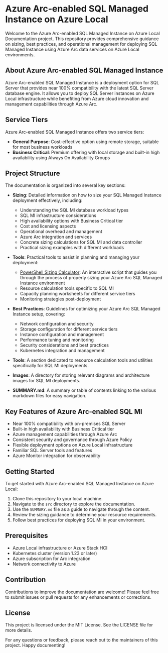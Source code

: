# Azure Arc-enabled SQL Managed Instance on Azure Local

Welcome to the Azure Arc-enabled SQL Managed Instance on Azure Local Documentation project. This repository provides comprehensive guidance on sizing, best practices, and operational management for deploying SQL Managed Instance using Azure Arc data services on Azure Local environments.

## About Azure Arc-enabled SQL Managed Instance

Azure Arc-enabled SQL Managed Instance is a deployment option for SQL Server that provides near 100% compatibility with the latest SQL Server database engine. It allows you to deploy SQL Server instances on Azure Local infrastructure while benefiting from Azure cloud innovation and management capabilities through Azure Arc.

## Service Tiers

Azure Arc-enabled SQL Managed Instance offers two service tiers:

- **General Purpose**: Cost-effective option using remote storage, suitable for most business workloads
- **Business Critical**: Premium offering with local storage and built-in high availability using Always On Availability Groups

## Project Structure

The documentation is organized into several key sections:

- **Sizing**: Detailed information on how to size your SQL Managed Instance deployment effectively, including:
  - Understanding the SQL MI database workload types
  - SQL MI infrastructure considerations
  - High availability options with Business Critical tier
  - Cost and licensing aspects
  - Operational overhead and management
  - Azure Arc integration and services
  - Concrete sizing calculations for SQL MI and data controller
  - Practical sizing examples with different workloads

- **Tools**: Practical tools to assist in planning and managing your deployment:
  - [PowerShell Sizing Calculator](./src/tools/AzureLocalSqlMICalculator.ps1): An interactive script that guides you through the process of properly sizing your Azure Arc SQL Managed Instance environment
  - Resource calculation tools specific to SQL MI
  - Capacity planning worksheets for different service tiers
  - Monitoring strategies post-deployment

- **Best Practices**: Guidelines for optimizing your Azure Arc SQL Managed Instance setup, covering:
  - Network configuration and security
  - Storage configuration for different service tiers
  - Instance configuration and management
  - Performance tuning and monitoring
  - Security considerations and best practices
  - Kubernetes integration and management

- **Tools**: A section dedicated to resource calculation tools and utilities specifically for SQL MI deployments.

- **Images**: A directory for storing relevant diagrams and architecture images for SQL MI deployments.

- **SUMMARY.md**: A summary or table of contents linking to the various markdown files for easy navigation.

## Key Features of Azure Arc-enabled SQL MI

- Near 100% compatibility with on-premises SQL Server
- Built-in high availability with Business Critical tier
- Azure management capabilities through Azure Arc
- Consistent security and governance through Azure Policy
- Flexible deployment options on Azure Local infrastructure
- Familiar SQL Server tools and features
- Azure Monitor integration for observability

## Getting Started

To get started with Azure Arc-enabled SQL Managed Instance on Azure Local:

1. Clone this repository to your local machine.
2. Navigate to the `src` directory to explore the documentation.
3. Use the `SUMMARY.md` file as a guide to navigate through the content.
4. Review the sizing guidance to determine your resource requirements.
5. Follow best practices for deploying SQL MI in your environment.

## Prerequisites

- Azure Local infrastructure or Azure Stack HCI
- Kubernetes cluster (version 1.23 or later)
- Azure subscription for Arc integration
- Network connectivity to Azure

## Contribution

Contributions to improve the documentation are welcome! Please feel free to submit issues or pull requests for any enhancements or corrections.

## License

This project is licensed under the MIT License. See the LICENSE file for more details.

For any questions or feedback, please reach out to the maintainers of this project. Happy documenting!
